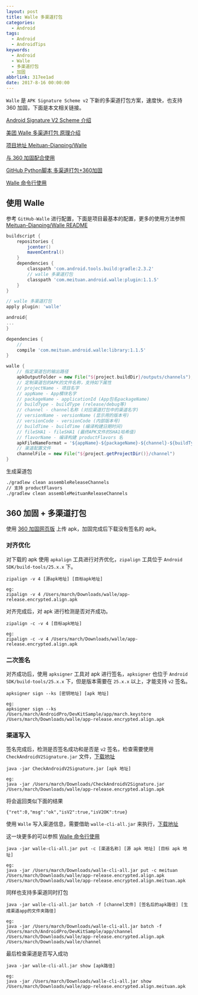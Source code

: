 ```yaml
---
layout: post
title: Walle 多渠道打包
categories:
  - Android
tags:
  - Android
  - AndroidTips
keywords:
  - Android
  - Walle
  - 多渠道打包
  - 加固
abbrlink: 317ee1ad
date: 2017-8-16 00:00:00
---
```


`Walle` 是 `APK Signature Scheme v2` 下新的多渠道打包方案，速度快，也支持 360 加固，下面是本文相关链接。

[Android Signature V2 Scheme 介绍](http://blog.bihe0832.com/android-v2-signature.html)

[美团 Walle 多渠道打包 原理介绍](https://tech.meituan.com/android-apk-v2-signature-scheme.html)

[项目地址 Meituan-Dianping/Walle](https://github.com/Meituan-Dianping/walle)

<!--more-->

[与 360 加固配合使用](http://18e0c209.wiz01.com/share/s/0oUc890scQDx2tkMAj02NI0c3Ubmms31ckdr2UwE0E2X-bzY)

[GitHub Python脚本 多渠道打包+360加固](https://github.com/Jay-Goo/ProtectedApkResignerForWalle)

[Walle 命令行使用](https://github.com/Meituan-Dianping/walle/blob/master/walle-cli/README.md)



## 使用 Walle


参考 `GitHub-Walle` 进行配置，下面是项目最基本的配置，更多的使用方法参照 [Meituan-Dianping/Walle README](https://github.com/Meituan-Dianping/walle)

```gradle
buildscript { 
    repositories {
        jcenter()
        mavenCentral()
    }
    dependencies {
        classpath 'com.android.tools.build:gradle:2.3.2'
        // walle 多渠道打包
        classpath 'com.meituan.android.walle:plugin:1.1.5'
    }
}

// walle 多渠道打包
apply plugin: 'walle'

android{
...
}

dependencies {
    //
    compile 'com.meituan.android.walle:library:1.1.5'
}

walle {
    // 指定渠道包的输出路径
    apkOutputFolder = new File("${project.buildDir}/outputs/channels");
    // 定制渠道包的APK的文件名称，支持如下属性
    // projectName - 项目名字
    // appName - App模块名字
    // packageName - applicationId (App包名packageName)
    // buildType - buildType (release/debug等)
    // channel - channel名称 (对应渠道打包中的渠道名字)
    // versionName - versionName (显示用的版本号)
    // versionCode - versionCode (内部版本号)
    // buildTime - buildTime (编译构建日期时间)
    // fileSHA1 - fileSHA1 (最终APK文件的SHA1哈希值)
    // flavorName - 编译构建 productFlavors 名
    apkFileNameFormat = '${appName}-${packageName}-${channel}-${buildType}-v${versionName}-${versionCode}-${buildTime}.apk';
    // 渠道配置文件
    channelFile = new File("${project.getProjectDir()}/channel")
}
```

生成渠道包

```bash
./gradlew clean assembleReleaseChannels
// 支持 productFlavors 
./gradlew clean assembleMeituanReleaseChannels
```


## 360 加固 + 多渠道打包


使用 [360 加固网页版](http://jiagu.360.cn/qcms/manager.html#record) 上传 apk，加固完成后下载没有签名的 apk。

### 对齐优化

对下载的 apk 使用 `apkalign` 工具进行对齐优化，`zipalign` 工具位于 `Android SDK/build-tools/25.x.x` 下。

```
zipalign -v 4 [源apk地址] [目标apk地址]

eg:
zipalign -v 4 /Users/march/Downloads/walle/app-release.encrypted.align.apk
```

对齐完成后，对 apk 进行检测是否对齐成功。

```
zipalign -c -v 4 [目标apk地址]

eg:
zipalign -c -v 4 /Users/march/Downloads/walle/app-release.encrypted.align.apk
```

### 二次签名

对齐成功后，使用 `apksigner` 工具对 apk 进行签名，`apksigner` 也位于 `Android SDK/build-tools/25.x.x` 下，但是版本需要在 `25.x.x` 以上，才能支持 `v2` 签名。

```
apksigner sign --ks [密钥地址] [apk 地址]

eg:
apksigner sign --ks /Users/march/AndroidPro/DevKitSample/app/march.keystore /Users/march/Downloads/walle/app-release.encrypted.align.apk
```

### 渠道写入

签名完成后，检测是否签名成功和是否是 `v2` 签名，检查需要使用 `CheckAndroidV2Signature.jar` 文件，[下载地址](https://github.com/bihe0832/AndroidGetAPKInfo/blob/master/CheckAndroidV2Signature.jar)

```
java -jar CheckAndroidV2Signature.jar [apk 地址]

eg:
java -jar /Users/march/Downloads/CheckAndroidV2Signature.jar  /Users/march/Downloads/walle/app-release.encrypted.align.apk
```

将会返回类似下面的结果

```
{"ret":0,"msg":"ok","isV2":true,"isV2OK":true}
```

使用 `Walle` 写入渠道信息，需要借助 `walle-cli-all.jar` 来执行，[下载地址](https://github.com/Meituan-Dianping/walle/blob/master/walle-cli/walle-cli-all.jar)

这一块更多的可以参照 [Walle 命令行使用](https://github.com/Meituan-Dianping/walle/blob/master/walle-cli/README.md)

```
java -jar walle-cli-all.jar put -c [渠道名称] [源 apk 地址] [目标 apk 地址]

eg:
java -jar /Users/march/Downloads/walle-cli-all.jar put -c meituan /Users/march/Downloads/walle/app-release.encrypted.align.apk /Users/march/Downloads/walle/app-release.encrypted.align.meituan.apk
```

同样也支持多渠道同时打包

```
java -jar walle-cli-all.jar batch -f [channel文件] [签名后的apk路径] [生成渠道app的文件夹路径]

eg:
java -jar /Users/march/Downloads/walle-cli-all.jar batch -f /Users/march/AndroidPro/DevKitSample/app/channel /Users/march/Downloads/walle/app-release.encrypted.align.apk /Users/march/Downloads/walle/channel
```
最后检查渠道是否写入成功

```
java -jar walle-cli-all.jar show [apk路径]

eg:
java -jar /Users/march/Downloads/walle-cli-all.jar show /Users/march/Downloads/walle/app-release.encrypted.align.meituan.apk
```